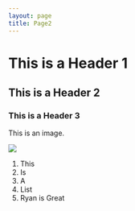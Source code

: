 ```yaml
---
layout: page
title: Page2
---
```


# This is a Header 1

## This is a Header 2

### This is a Header 3

This is an image.

<img src="https://www.dropbox.com/s/iytdl63bcj7xp13/IMG_20161021_182335.jpg?raw=1" />


1. This
2. Is
3. A
4. List
5. Ryan is Great
